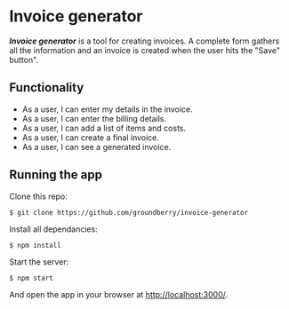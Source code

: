 # Invoice generator

***Invoice generator*** is a tool for creating invoices. A complete form gathers all the information and an invoice is created when the user hits the "Save" button".

## Functionality

- As a user, I can enter my details in the invoice.
- As a user, I can enter the billing details.
- As a user, I can add a list of items and costs.
- As a user, I can create a final invoice.
- As a user, I can see a generated invoice.

## Running the app

Clone this repo:

```
$ git clone https://github.com/groundberry/invoice-generator
```

Install all dependancies:

```
$ npm install
```

Start the server:

```
$ npm start
```

And open the app in your browser at <http://localhost:3000/>.